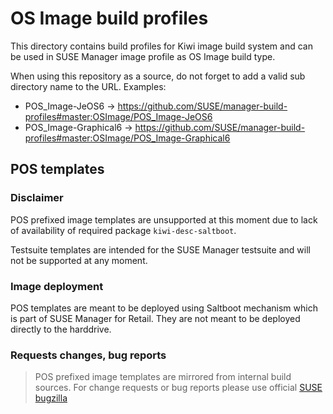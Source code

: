 # OS Image build profiles

This directory contains build profiles for Kiwi image build system and can be used in SUSE Manager image profile as OS Image build type.

When using this repository as a source, do not forget to add a valid sub directory name to the URL. Examples:

* POS_Image-JeOS6 -> https://github.com/SUSE/manager-build-profiles#master:OSImage/POS_Image-JeOS6
* POS_Image-Graphical6 -> https://github.com/SUSE/manager-build-profiles#master:OSImage/POS_Image-Graphical6

## POS templates

### Disclaimer

POS prefixed image templates are unsupported at this moment due to lack of availability of required package `kiwi-desc-saltboot`.

Testsuite templates are intended for the SUSE Manager testsuite and will not be supported at any moment.

### Image deployment

POS templates are meant to be deployed using Saltboot mechanism which is part of SUSE Manager for Retail. They are not meant to be deployed directly to the harddrive.

### Requests changes, bug reports
> POS prefixed image templates are mirrored from internal build sources. For change requests or bug reports please use official [SUSE bugzilla](https://bugzilla.suse.com)


